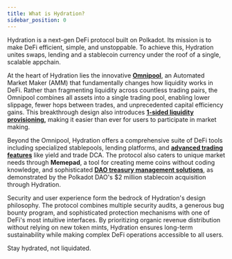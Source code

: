 ```yaml
---
title: What is Hydration?
sidebar_position: 0
---
```


Hydration is a next-gen DeFi protocol built on Polkadot. Its mission is to make DeFi efficient, simple, and unstoppable. To achieve this, Hydration unites swaps, lending and a stablecoin currency under the roof of a single, scalable appchain.

At the heart of Hydration lies the innovative **[Omnipool](docs/02_products/01_trading/01_pools/01_omnipool/01_omnipool.md)**, an Automated Market Maker (AMM) that fundamentally changes how liquidity works in DeFi. Rather than fragmenting liquidity across countless trading pairs, the Omnipool combines all assets into a single trading pool, enabling lower slippage, fewer hops between trades, and unprecedented capital efficiency gains. This breakthrough design also introduces **[1-sided liquidity provisioning](docs/02_products/01_trading/03_liquidity/01_single_sided_lp.md),** making it easier than ever for users to participate in market making.

Beyond the Omnipool, Hydration offers a comprehensive suite of DeFi tools including specialized stablepools, lending platforms, and **[advanced trading features](/products/trading/pro)** like yield and trade DCA. The protocol also caters to unique market needs through **Memepad**, a tool for creating meme coins without coding knowledge, and sophisticated **[DAO treasury management solutions](/daos)**, as demonstrated by the Polkadot DAO's $2 million stablecoin acquisition through Hydration.

Security and user experience form the bedrock of Hydration's design philosophy. The protocol combines multiple security audits, a generous bug bounty program, and sophisticated protection mechanisms with one of DeFi's most intuitive interfaces. By prioritizing organic revenue distribution without relying on new token mints, Hydration ensures long-term sustainability while making complex DeFi operations accessible to all users.

Stay hydrated, not liquidated.
